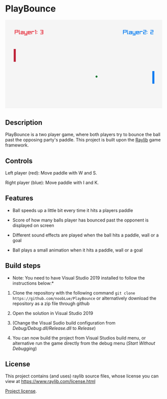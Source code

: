 # PlayBounce

 ![Gameplay](https://github.com/noobLue/PlayBounce/blob/master/misc/PlayBounce.gif?raw=true)

## Description

PlayBounce is a two player game, where both players try to bounce the ball past the opposing party's paddle. This project is built upon the [Raylib](https://github.com/raysan5/raylib) game framework. 

## Controls

Left player (red): Move paddle with W and S.

Right player (blue): Move paddle with I and K.


## Features

- Ball speeds up a little bit every time it hits a players paddle

- Score of how many balls player has bounced past the opponent is displayed on screen

- Different sound effects are played when the ball hits a paddle, wall or a goal

- Ball plays a small animation when it hits a paddle, wall or a goal


## Build steps

* Note: You need to have Visual Studio 2019 installed to follow the instructions below:*


1. Clone the repository with the following command
``` git clone https://github.com/noobLue/PlayBounce ```
or alternatively download the repository as a zip file through github

2. Open the solution in Visual Studio 2019

3. (Change the Visual Sudio build configuration from *Debug/Debug.dll/Release.dll* to *Release*)

4. You can now build the project from Visual Studios build menu, or alternative run the game directly from the debug menu (*Start Without Debugging*)

## License 	

This project contains (and uses) raylib source files, whose license you can view at https://www.raylib.com/license.html

[Project license](https://raw.githubusercontent.com/noobLue/PlayBounce/master/LICENSE.txt).